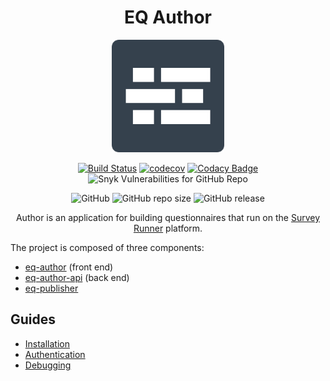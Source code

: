 <div align="center">

# EQ Author

<img width="180" height="180" src="eq-author/public/android-chrome-256x256.png" alt="eq-author logo">

[![Build Status](https://travis-ci.com/ONSdigital/eq-author-app.svg?branch=master)](https://travis-ci.com/ONSdigital/eq-author-app)
[![codecov](https://codecov.io/gh/ONSdigital/eq-author-app/branch/master/graph/badge.svg)](https://codecov.io/gh/ONSdigital/eq-author-app)
[![Codacy Badge](https://api.codacy.com/project/badge/Grade/f9cbc9e5c531436ca73ee0769a766678)](https://www.codacy.com/app/ONSDigital/eq-author-app)
![Snyk Vulnerabilities for GitHub Repo](https://img.shields.io/snyk/vulnerabilities/github/ONSDigital/eq-author-app.svg)

![GitHub](https://img.shields.io/github/license/ONSDigital/eq-author-app.svg)
![GitHub repo size](https://img.shields.io/github/repo-size/ONSDigital/eq-author-app.svg)
![GitHub release](https://img.shields.io/github/release/onsdigital/eq-author-app.svg)

Author is an application for building questionnaires that run on the [Survey Runner](https://github.com/ONSDigital/eq-survey-runner) platform.

</div>

The project is composed of three components:

- [eq-author](/eq-author/README.md) (front end)
- [eq-author-api](/eq-author-api/README.md) (back end)
- [eq-publisher](/eq-publisher/README.md)

## Guides

- [Installation](/docs/INSTALLATION.md)
- [Authentication](/docs/AUTHENTICATION.md)
- [Debugging](/docs/DEBUGGING.md)
